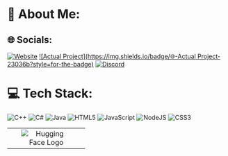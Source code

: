 # 💫 About Me:

## 🌐 Socials:

[![Website](https://img.shields.io/badge/🌐-Website-8b5cf6?style=for-the-badge)](https://github.com/lbzrdev)
[![Actual Project](https://img.shields.io/badge/🌐-Actual Project-23036b?style=for-the-badge)](https://dev.blacknova.cc)
[![Discord](https://img.shields.io/badge/💬-Discord-5865F2?style=for-the-badge)](https://discord.com/users/321709944019615755)



# 💻 Tech Stack:
![C++](https://img.shields.io/badge/c++-%2300599C.svg?style=for-the-badge&logo=c%2B%2B&logoColor=white) 
![C#](https://img.shields.io/badge/c%23-%23239120.svg?style=for-the-badge&logo=csharp&logoColor=white)
![Java](https://img.shields.io/badge/java-%23ED8B00.svg?style=for-the-badge&logo=openjdk&logoColor=white) 
![HTML5](https://img.shields.io/badge/html5-%23E34F26.svg?style=for-the-badge&logo=html5&logoColor=white)
![JavaScript](https://img.shields.io/badge/javascript-%23323330.svg?style=for-the-badge&logo=javascript&logoColor=%23F7DF1E) 
![NodeJS](https://img.shields.io/badge/node.js-6DA55F?style=for-the-badge&logo=node.js&logoColor=white)
![CSS3](https://img.shields.io/badge/css3-%231572B6.svg?style=for-the-badge&logo=css3&logoColor=white) 

<div align="center">
  <table>
    <tr>
      <td align="center">
        <a href="https://github.com/lbzrdev" style="text-decoration: none;">
          <img src="https://cdn.discordapp.com/attachments/1419270453867843676/1428877369141231616/image.png?ex=68f41940&is=68f2c7c0&hm=a015e6d4daa4d13d487e06b11eb1041f3672a44c49a94664e2e0925ce57c0c35&" alt="Hugging Face Logo" style="vertical-align: middle; width: auto; max-width: 70%;" />
        </a>
      </td>
  </table>
</div>



  
